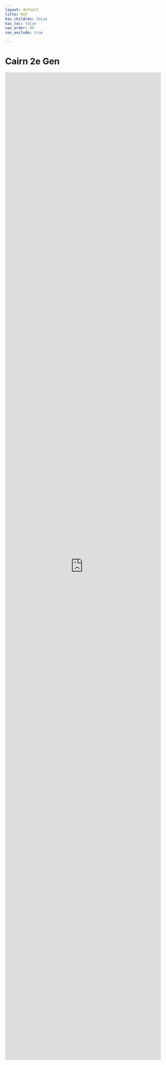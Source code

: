 ```yaml
---
layout: default
title: WIP
has_children: false
has_toc: false
nav_order: 99
nav_exclude: true

---
```


# Cairn 2e Gen

<div style="height:80vh; width:100%;">
  <iframe
    src="https://null.perchance.org/cairnchargenerator"
    style="border:none; width:100%; height:100%;"
    allowfullscreen
  ></iframe>
</div>
